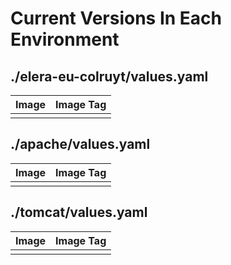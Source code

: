 # Current Versions In Each Environment
## ./elera-eu-colruyt/values.yaml
| Image | Image Tag |
|-------|-----------|
|  |  |
## ./apache/values.yaml
| Image | Image Tag |
|-------|-----------|
|  |  |
## ./tomcat/values.yaml
| Image | Image Tag |
|-------|-----------|
|  |  |
